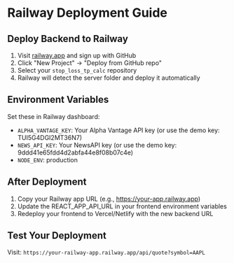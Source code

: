 # Railway Deployment Guide

## Deploy Backend to Railway

1. Visit [railway.app](https://railway.app) and sign up with GitHub
2. Click "New Project" → "Deploy from GitHub repo"
3. Select your `stop_loss_tp_calc` repository
4. Railway will detect the server folder and deploy it automatically

## Environment Variables

Set these in Railway dashboard:
- `ALPHA_VANTAGE_KEY`: Your Alpha Vantage API key (or use the demo key: TUI5G4DGI2MT36N7)
- `NEWS_API_KEY`: Your NewsAPI key (or use the demo key: 9ddd41e65fdd4d2abfa44e8f08b07c4e)
- `NODE_ENV`: production

## After Deployment

1. Copy your Railway app URL (e.g., https://your-app.railway.app)
2. Update the REACT_APP_API_URL in your frontend environment variables
3. Redeploy your frontend to Vercel/Netlify with the new backend URL

## Test Your Deployment

Visit: `https://your-railway-app.railway.app/api/quote?symbol=AAPL`
